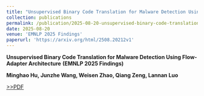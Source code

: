 ```yaml
---
title: "Unsupervised Binary Code Translation for Malware Detection Using Flow-Adapter Architecture"
collection: publications
permalink: /publication/2025-08-20-unsupervised-binary-code-translation
date: 2025-08-20
venue: 'EMNLP 2025 Findings'
paperurl: 'https://arxiv.org/html/2508.20212v1'
---
```


**Unsupervised Binary Code Translation for Malware Detection Using Flow-Adapter Architecture** **(EMNLP 2025 Findings)**

**Minghao Hu, Junzhe Wang, Weisen Zhao, Qiang Zeng, Lannan Luo**

[>>PDF](https://arxiv.org/html/2508.20212v1)
